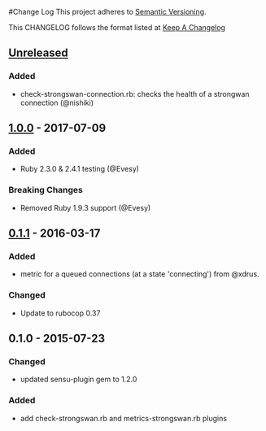#Change Log
This project adheres to [Semantic Versioning](http://semver.org/).

This CHANGELOG follows the format listed at [Keep A Changelog](http://keepachangelog.com/)

## [Unreleased]
### Added
- check-strongswan-connection.rb: checks the health of a strongwan connection (@nishiki)

## [1.0.0] - 2017-07-09
### Added
- Ruby 2.3.0 & 2.4.1 testing (@Evesy)

### Breaking Changes
- Removed Ruby 1.9.3 support (@Evesy)

## [0.1.1] - 2016-03-17
### Added
- metric for a queued connections (at a state 'connecting') from @xdrus.

### Changed
- Update to rubocop 0.37

## 0.1.0 - 2015-07-23
### Changed
- updated sensu-plugin gem to 1.2.0

### Added
- add check-strongswan.rb and metrics-strongswan.rb plugins

[Unreleased]: https://github.com/sensu-plugins/sensu-plugins-strongswan/compare/1.0.0...HEAD
[1.0.0]: https://github.com/sensu-plugins/sensu-plugins-strongswan/0.1.1...1.0.0
[0.1.1]: https://github.com/sensu-plugins/sensu-plugins-strongswan/compare/0.1.0...0.1.1
